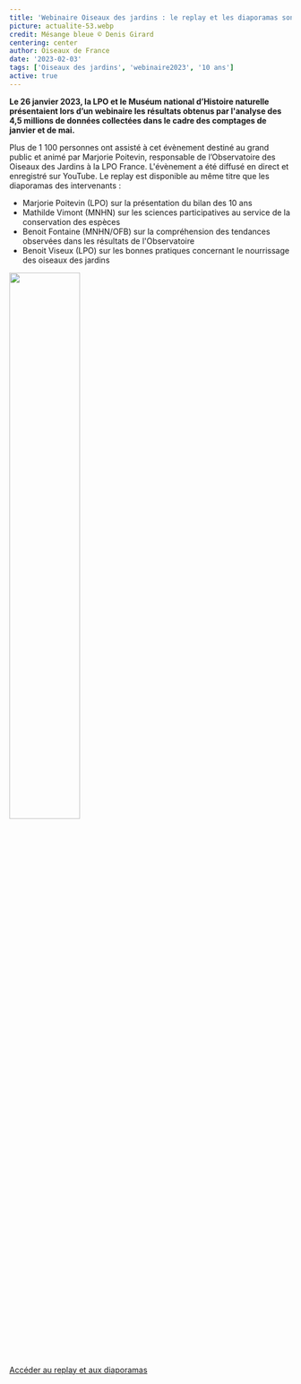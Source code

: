 ```yaml
---
title: 'Webinaire Oiseaux des jardins : le replay et les diaporamas sont disponibles !'
picture: actualite-53.webp
credit: Mésange bleue © Denis Girard
centering: center
author: Oiseaux de France
date: '2023-02-03'
tags: ['Oiseaux des jardins', 'webinaire2023', '10 ans']
active: true
---
```


**Le 26 janvier 2023, la LPO et le Muséum national d’Histoire naturelle présentaient lors d’un webinaire les résultats obtenus par l'analyse des 4,5 millions de données collectées dans le cadre des comptages de janvier et de mai.**

Plus de 1 100 personnes ont assisté à cet évènement destiné au grand public et animé par Marjorie Poitevin, responsable de l’Observatoire des Oiseaux des Jardins à la LPO France. L'évènement a été diffusé en direct et enregistré sur YouTube. Le replay est disponible au même titre que les diaporamas des intervenants :

- Marjorie Poitevin (LPO) sur la présentation du bilan des 10 ans
- Mathilde Vimont (MNHN) sur les sciences participatives au service de la conservation des espèces
- Benoit Fontaine (MNHN/OFB) sur la compréhension des tendances observées dans les résultats de l'Observatoire
- Benoit Viseux (LPO) sur les bonnes pratiques concernant le nourrissage des oiseaux des jardins

<img class="InformativePagePicture" style="width: 50%" src="/news/actualite-53-couverture_webinaire.webp"/>
<span class="InformativePagePictureLegend"></span>

<div style="align-center"><a href="https://www.lpo.fr/s-engager-a-nos-cotes/sciences-participatives/observatoire-oiseaux-des-jardins/10-ans-d-observation"  target="_blank" class="v-btn v-btn--is-elevated  elevation-2 v-size--default success">Accéder au replay et aux diaporamas</a></div>
